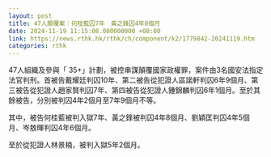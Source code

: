 ```yaml
---
layout: post
title: 47人顛覆案｜何桂藍囚7年　黃之鋒囚4年8個月
date: 2024-11-19 11:15:08.000000000 +08:00
link: https://news.rthk.hk/rthk/ch/component/k2/1779842-20241119.htm
categories: rthk
---
```


47人組織及參與「 35+」計劃，被控串謀顛覆國家政權罪，案件由3名國安法指定法官判刑。首被告戴耀廷判囚10年、第二被告從犯證人區諾軒判囚6年9個月、第三被告從犯證人趙家賢判囚7年、第四被告從犯證人鍾錦麟判囚6年1個月。至於其餘被告，分別被判囚4年2個月至7年9個月不等。

其中，被告何桂藍被判入獄7年、黃之鋒被判囚4年8個月、劉穎匡判囚4年5個月、岑敖暉判囚4年6個月。

至於從犯證人林景楠，被判入獄5年2個月。
